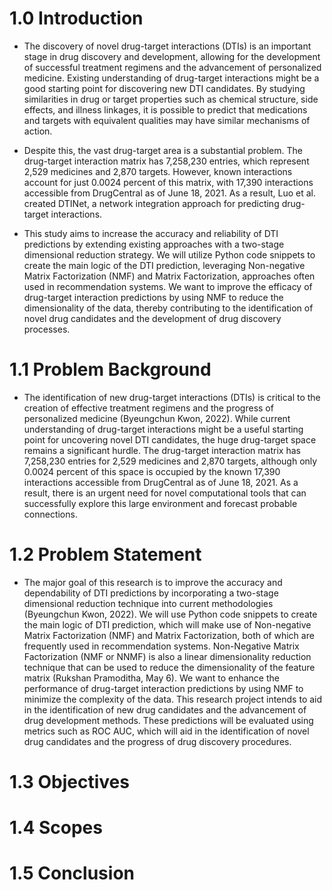 # 1.0 Introduction
- The discovery of novel drug-target interactions (DTIs) is an important stage in drug discovery and development, allowing for the development of successful treatment regimens and the advancement of personalized medicine. Existing understanding of drug-target interactions might be a good starting point for discovering new DTI candidates. By studying similarities in drug or target properties such as chemical structure, side effects, and illness linkages, it is possible to predict that medications and targets with equivalent qualities may have similar mechanisms of action.

- Despite this, the vast drug-target area is a substantial problem. The drug-target interaction matrix has 7,258,230 entries, which represent 2,529 medicines and 2,870 targets. However, known interactions account for just 0.0024 percent of this matrix, with 17,390 interactions accessible from DrugCentral as of June 18, 2021. As a result, Luo et al. created DTINet, a network integration approach for predicting drug-target interactions.

- This study aims to increase the accuracy and reliability of DTI predictions by extending existing approaches with a two-stage dimensional reduction strategy. We will utilize Python code snippets to create the main logic of the DTI prediction, leveraging Non-negative Matrix Factorization (NMF) and Matrix Factorization, approaches often used in recommendation systems. We want to improve the efficacy of drug-target interaction predictions by using NMF to reduce the dimensionality of the data, thereby contributing to the identification of novel drug candidates and the development of drug discovery processes.

# 1.1 Problem Background
- The identification of new drug-target interactions (DTIs) is critical to the creation of effective treatment regimens and the progress of personalized medicine  (Byeungchun Kwon, 2022). While current understanding of drug-target interactions might be a useful starting point for uncovering novel DTI candidates, the huge drug-target space remains a significant hurdle. The drug-target interaction matrix has 7,258,230 entries for 2,529 medicines and 2,870 targets, although only 0.0024 percent of this space is occupied by the known 17,390 interactions accessible from DrugCentral as of June 18, 2021. As a result, there is an urgent need for novel computational tools that can successfully explore this large environment and forecast probable connections.

# 1.2 Problem Statement
- The major goal of this research is to improve the accuracy and dependability of DTI predictions by incorporating a two-stage dimensional reduction technique into current methodologies (Byeungchun Kwon, 2022). We will use Python code snippets to create the main logic of DTI prediction, which will make use of Non-negative Matrix Factorization (NMF) and Matrix Factorization, both of which are frequently used in recommendation systems. Non-Negative Matrix Factorization (NMF or NNMF) is also a linear dimensionality reduction technique that can be used to reduce the dimensionality of the feature matrix (Rukshan Pramoditha, May 6). We want to enhance the performance of drug-target interaction predictions by using NMF to minimize the complexity of the data. This research project intends to aid in the identification of new drug candidates and the advancement of drug development methods. These predictions will be evaluated using metrics such as ROC AUC, which will aid in the identification of novel drug candidates and the progress of drug discovery procedures.

# 1.3 Objectives


# 1.4 Scopes


# 1.5 Conclusion
